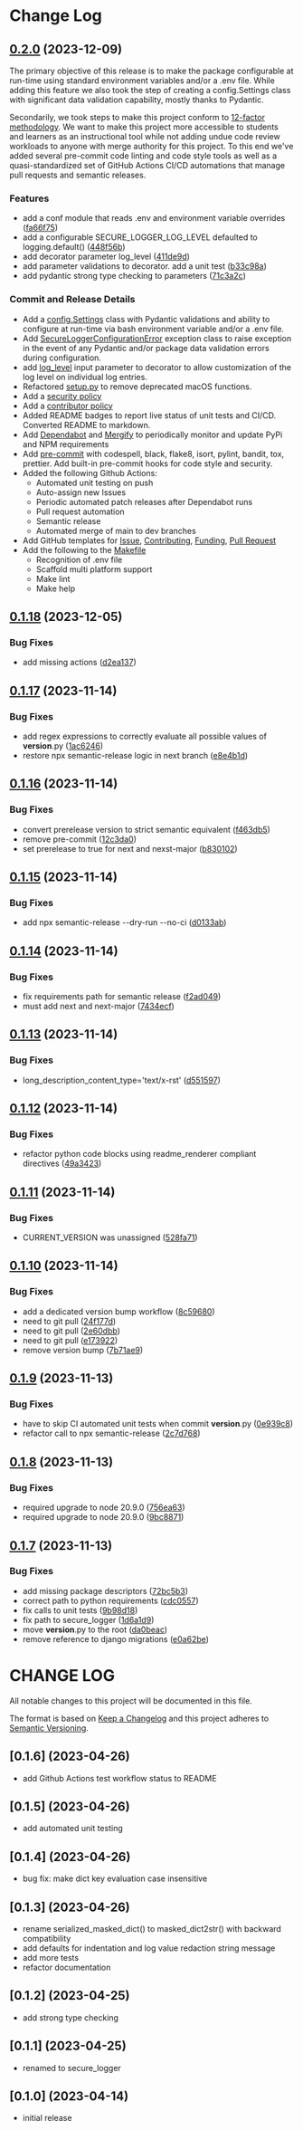 # Change Log

## [0.2.0](https://github.com/FullStackWithLawrence/secure-logger/compare/v0.1.18...v0.2.0) (2023-12-09)

The primary objective of this release is to make the package configurable at run-time using standard environment variables and/or a .env file. While adding this feature we also took the step of creating a config.Settings class with significant data validation capability, mostly thanks to Pydantic.

Secondarily, we took steps to make this project conform to [12-factor methodology](./doc/Twelve_Factor_Methodology.md). We want to make this project more accessible to students and learners as an instructional tool while not adding undue code review workloads to anyone with merge authority for this project. To this end we've added several pre-commit code linting and code style tools as well as a quasi-standardized set of GitHub Actions CI/CD automations that manage pull requests and semantic releases.

### Features

- add a conf module that reads .env and environment variable overrides ([fa66f75](https://github.com/FullStackWithLawrence/secure-logger/commit/fa66f75750ecac77fdfe89eed8b21f2279218bbf))
- add a configurable SECURE_LOGGER_LOG_LEVEL defaulted to logging.default() ([448f56b](https://github.com/FullStackWithLawrence/secure-logger/commit/448f56bbbaf4089be2df2e18d5398950fab02bf6))
- add decorator parameter log_level ([411de9d](https://github.com/FullStackWithLawrence/secure-logger/commit/411de9dfe86c7c8e9cd805265e349f03e1beffa9))
- add parameter validations to decorator. add a unit test ([b33c98a](https://github.com/FullStackWithLawrence/secure-logger/commit/b33c98afa430c63e572de21672d8af93ac21416b))
- add pydantic strong type checking to parameters ([71c3a2c](https://github.com/FullStackWithLawrence/secure-logger/commit/71c3a2c3fa7fd5b7f767cdf6e8de3150a51e2787))

### Commit and Release Details

- Add a [config.Settings](./secure_logger/conf.py) class with Pydantic validations and ability to configure at run-time via bash environment variable and/or a .env file.
- Add [SecureLoggerConfigurationError](./secure_logger/exceptions.py) exception class to raise exception in the event of any Pydantic and/or package data validation errors during configuration.
- add [log_level](./secure_logger/decorators.py) input parameter to decorator to allow customization of the log level on individual log entries.
- Refactored [setup.py](./setup.py) to remove deprecated macOS functions.
- Add a [security policy](./SECURITY.md)
- Add a [contributor policy](.github/CONTRIBUTING.md)
- Added README badges to report live status of unit tests and CI/CD. Converted README to markdown.
- Add [Dependabot](.github/dependabot.yml) and [Mergify](./.mergify.yml) to periodically monitor and update PyPi and NPM requirements
- Add [pre-commit](./.pre-commit-config.yml) with codespell, black, flake8, isort, pylint, bandit, tox, prettier. Add built-in pre-commit hooks for code style and security.
- Added the following Github Actions:
  - Automated unit testing on push
  - Auto-assign new Issues
  - Periodic automated patch releases after Dependabot runs
  - Pull request automation
  - Semantic release
  - Automated merge of main to dev branches
- Add GitHub templates for [Issue](./.github/ISSUE_TEMPLATE/), [Contributing](./.github/CONTRIBUTING.md), [Funding](./.github/FUNDING.yml), [Pull Request](./.github/PULL_REQUEST_TEMPLATE.md)
- Add the following to the [Makefile](./Makefile)
  - Recognition of .env file
  - Scaffold multi platform support
  - Make lint
  - Make help

## [0.1.18](https://github.com/FullStackWithLawrence/secure-logger/compare/v0.1.17...v0.1.18) (2023-12-05)

### Bug Fixes

- add missing actions ([d2ea137](https://github.com/FullStackWithLawrence/secure-logger/commit/d2ea1376034fcd33b47a53da9cb15ad893448314))

## [0.1.17](https://github.com/FullStackWithLawrence/secure-logger/compare/v0.1.16...v0.1.17) (2023-11-14)

### Bug Fixes

- add regex expressions to correctly evaluate all possible values of **version**.py ([1ac6246](https://github.com/FullStackWithLawrence/secure-logger/commit/1ac6246f4840457a62d6a7a6ccf03065c28643c7))
- restore npx semantic-release logic in next branch ([e8e4b1d](https://github.com/FullStackWithLawrence/secure-logger/commit/e8e4b1db87d3e04e8e263080ca8adc4fda989d86))

## [0.1.16](https://github.com/FullStackWithLawrence/secure-logger/compare/v0.1.15...v0.1.16) (2023-11-14)

### Bug Fixes

- convert prerelease version to strict semantic equivalent ([f463db5](https://github.com/FullStackWithLawrence/secure-logger/commit/f463db5d53499166968fe0d9a36a36e3327d36d4))
- remove pre-commit ([12c3da0](https://github.com/FullStackWithLawrence/secure-logger/commit/12c3da0042cd7ff03783c278fddf1c3bb6b4f69a))
- set prerelease to true for next and nexst-major ([b830102](https://github.com/FullStackWithLawrence/secure-logger/commit/b8301020b57a5e1bc09517100d3d2724e9c7d716))

## [0.1.15](https://github.com/FullStackWithLawrence/secure-logger/compare/v0.1.14...v0.1.15) (2023-11-14)

### Bug Fixes

- add npx semantic-release --dry-run --no-ci ([d0133ab](https://github.com/FullStackWithLawrence/secure-logger/commit/d0133ab6d966370b5eabf44e3543c81d3fe6b850))

## [0.1.14](https://github.com/FullStackWithLawrence/secure-logger/compare/v0.1.13...v0.1.14) (2023-11-14)

### Bug Fixes

- fix requirements path for semantic release ([f2ad049](https://github.com/FullStackWithLawrence/secure-logger/commit/f2ad049e7a146a3eadc75606db87651c0e89e59a))
- must add next and next-major ([7434ecf](https://github.com/FullStackWithLawrence/secure-logger/commit/7434ecfc7e82cf3c6c9b2e771ea410883a722343))

## [0.1.13](https://github.com/FullStackWithLawrence/secure-logger/compare/v0.1.12...v0.1.13) (2023-11-14)

### Bug Fixes

- long_description_content_type='text/x-rst' ([d551597](https://github.com/FullStackWithLawrence/secure-logger/commit/d551597c208b3de6d635947ae2247c755928816e))

## [0.1.12](https://github.com/FullStackWithLawrence/secure-logger/compare/v0.1.11...v0.1.12) (2023-11-14)

### Bug Fixes

- refactor python code blocks using readme_renderer compliant directives ([49a3423](https://github.com/FullStackWithLawrence/secure-logger/commit/49a34234bb95ed37676f0620eb481a221302b73a))

## [0.1.11](https://github.com/FullStackWithLawrence/secure-logger/compare/v0.1.10...v0.1.11) (2023-11-14)

### Bug Fixes

- CURRENT_VERSION was unassigned ([528fa71](https://github.com/FullStackWithLawrence/secure-logger/commit/528fa71dc0fc008bd7098686cab94198a961f5c3))

## [0.1.10](https://github.com/FullStackWithLawrence/secure-logger/compare/v0.1.9...v0.1.10) (2023-11-14)

### Bug Fixes

- add a dedicated version bump workflow ([8c59680](https://github.com/FullStackWithLawrence/secure-logger/commit/8c596807fda14a7d1ec927267d68db776ef1d822))
- need to git pull ([24f177d](https://github.com/FullStackWithLawrence/secure-logger/commit/24f177da2ef4b70ba73c69b9c1c51133a6d29c3c))
- need to git pull ([2e60dbb](https://github.com/FullStackWithLawrence/secure-logger/commit/2e60dbbd5922649e0dc5b0177f145d49f7b476dd))
- need to git pull ([e173922](https://github.com/FullStackWithLawrence/secure-logger/commit/e173922d290eba66addda88f408aa0d576382214))
- remove version bump ([7b71ae9](https://github.com/FullStackWithLawrence/secure-logger/commit/7b71ae9c484486cd124b751bc201f16cc2d627bf))

## [0.1.9](https://github.com/FullStackWithLawrence/secure-logger/compare/v0.1.8...v0.1.9) (2023-11-13)

### Bug Fixes

- have to skip CI automated unit tests when commit **version**.py ([0e939c8](https://github.com/FullStackWithLawrence/secure-logger/commit/0e939c87eb3ab0aafe6475691f1380127ea1860b))
- refactor call to npx semantic-release ([2c7d768](https://github.com/FullStackWithLawrence/secure-logger/commit/2c7d768c8875a11f68ff47700e4c8a107a98c89b))

## [0.1.8](https://github.com/FullStackWithLawrence/secure-logger/compare/v0.1.7...v0.1.8) (2023-11-13)

### Bug Fixes

- required upgrade to node 20.9.0 ([756ea63](https://github.com/FullStackWithLawrence/secure-logger/commit/756ea6366bfe828783be17f4d581e8b4cd7f6574))
- required upgrade to node 20.9.0 ([9bc8871](https://github.com/FullStackWithLawrence/secure-logger/commit/9bc88718b3ffbfdd002d9156dcbad3db974b723f))

## [0.1.7](https://github.com/FullStackWithLawrence/secure-logger/compare/v0.1.6...v0.1.7) (2023-11-13)

### Bug Fixes

- add missing package descriptors ([72bc5b3](https://github.com/FullStackWithLawrence/secure-logger/commit/72bc5b3c296e3f5d809ecad894c8b25aa1e0e0fa))
- correct path to python requirements ([cdc0557](https://github.com/FullStackWithLawrence/secure-logger/commit/cdc05577f5b6e5c1bb46b141ff61ff00a0eca899))
- fix calls to unit tests ([9b98d18](https://github.com/FullStackWithLawrence/secure-logger/commit/9b98d18016cfe99b38298bd910831c1de3988db0))
- fix path to secure_logger ([1d6a1d9](https://github.com/FullStackWithLawrence/secure-logger/commit/1d6a1d90c233464746a85dcb0add3ba6e0f8297a))
- move **version**.py to the root ([da0beac](https://github.com/FullStackWithLawrence/secure-logger/commit/da0beac04ec3144936aa92fb5deca8b97945b439))
- remove reference to django migrations ([e0a62be](https://github.com/FullStackWithLawrence/secure-logger/commit/e0a62be13deb323f683d39134f42b203e413ff49))

# CHANGE LOG

All notable changes to this project will be documented in this file.

The format is based on [Keep a Changelog](http://keepachangelog.com/)
and this project adheres to [Semantic Versioning](http://semver.org/).

## [0.1.6] (2023-04-26)

- add Github Actions test workflow status to README

## [0.1.5] (2023-04-26)

- add automated unit testing

## [0.1.4] (2023-04-26)

- bug fix: make dict key evaluation case insensitive

## [0.1.3] (2023-04-26)

- rename serialized_masked_dict() to masked_dict2str() with backward compatibility
- add defaults for indentation and log value redaction string message
- add more tests
- refactor documentation

## [0.1.2] (2023-04-25)

- add strong type checking

## [0.1.1] (2023-04-25)

- renamed to secure_logger

## [0.1.0] (2023-04-14)

- initial release
